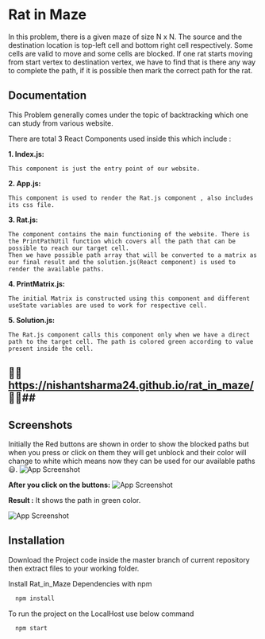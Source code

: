 
# Rat in Maze

In this problem, there is a given maze of size N x N. 
The source and the destination location is top-left cell and bottom right cell respectively.
Some cells are valid to move and some cells are blocked. If one rat starts moving from start vertex to destination vertex, we have to find that is there any way to complete the path, if it is possible then mark the correct path for the rat.



## Documentation

This Problem generally comes under the topic of backtracking which one can study from various website.
  
  
  There are total 3 React Components used inside this which include :  
    
  **1. Index.js:**  
   ```
  This component is just the entry point of our website.
   ```
   **2. App.js:**  
   ```
  This component is used to render the Rat.js component , also includes its css file.

   ```  
  **3. Rat.js:**  
   ```
   The component contains the main functioning of the website. There is the PrintPathUtil function which covers all the path that can be possible to reach our target cell.
   Then we have possible path array that will be converted to a matrix as our final result and the solution.js(React component) is used to render the available paths.
  
   ```
   **4. PrintMatrix.js:**  
   ```
   The initial Matrix is constructed using this component and different useState variables are used to work for respective cell. 
  
   ```
   **5. Solution.js:**  
   ```
   The Rat.js component calls this component only when we have a direct path to the target cell. The path is colored green according to value present inside the cell. 
  
   ```
    
   ## 💫💫https://nishantsharma24.github.io/rat_in_maze/ 💫💫##

## Screenshots

Initially the Red buttons are shown in order to show the blocked paths but when you press or click on them 
they will get unblock and their color will change to white which means now they can be used for our available paths 😃. 
![App Screenshot](https://i.postimg.cc/RC8SPC6d/1.png)

**After you click on the buttons:**
![App Screenshot](https://i.postimg.cc/XJVxrvKR/2.png)
  
**Result :**
It shows the path in green color.  

![App Screenshot](https://i.postimg.cc/7L1mPzz1/3.png)


## Installation

Download the Project code inside the master branch of current repository then extract files to your working folder.
  

Install Rat_in_Maze Dependencies with npm

```bash
  npm install  
```
To run the project on the LocalHost use below command
```bash
  npm start
```
